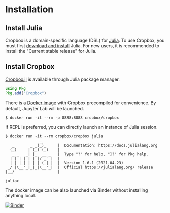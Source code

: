 # Installation

## Install Julia

Cropbox is a domain-specific language (DSL) for [Julia](https://julialang.org). To use Cropbox, you must first [download and install](https://julialang.org/downloads/) Julia. For new users, it is recommended to install the "Current stable release" for Julia.

## Install Cropbox

[Cropbox.jl](https://github.com/cropbox/Cropbox.jl) is available through Julia package manager.

```julia
using Pkg
Pkg.add("Cropbox")
```

There is a [Docker image](https://hub.docker.com/repository/docker/cropbox/cropbox) with Cropbox precompiled for convenience. By default, Jupyter Lab will be launched.

```shell
$ docker run -it --rm -p 8888:8888 cropbox/cropbox
```

If REPL is preferred, you can directly launch an instance of Julia session.

```shell
$ docker run -it --rm cropbox/cropbox julia
               _
   _       _ _(_)_     |  Documentation: https://docs.julialang.org
  (_)     | (_) (_)    |
   _ _   _| |_  __ _   |  Type "?" for help, "]?" for Pkg help.
  | | | | | | |/ _` |  |
  | | |_| | | | (_| |  |  Version 1.6.1 (2021-04-23)
 _/ |\__'_|_|_|\__'_|  |  Official https://julialang.org/ release
|__/                   |

julia>
```

The docker image can be also launched via Binder without installing anything local.

[![Binder](https://mybinder.org/badge_logo.svg)](https://mybinder.org/v2/gh/cropbox/cropbox-binder/main)